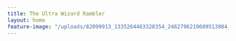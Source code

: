 ```yaml
---
title: The Ultra Wizard Rambler
layout: home
feature-image: "/uploads/82099913_1335264463328354_2462796219609513984_o.jpg"
---
```


